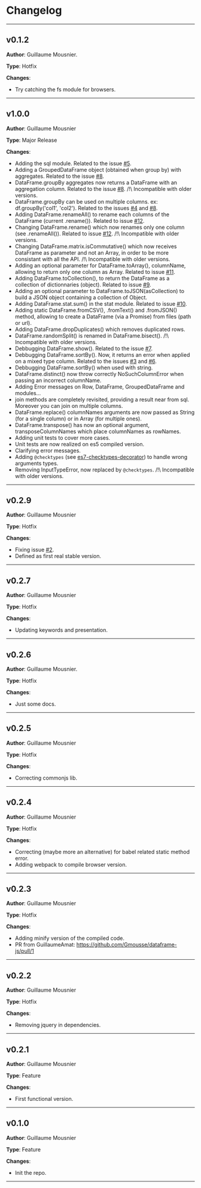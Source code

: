 # Changelog

---

## v0.1.2

**Author**: Guillaume Mousnier.

**Type**: Hotfix

**Changes**:
- Try catching the fs module for browsers.

---

## v1.0.0

**Author**: Guillaume Mousnier

**Type**: Major Release

**Changes**:
- Adding the sql module. Related to the issue [#5](https://github.com/Gmousse/dataframe-js/issues/5).
- Adding a GroupedDataFrame object (obtained when group by) with aggregates. Related to the issue [#8](https://github.com/Gmousse/dataframe-js/issues/8).
- DataFrame.groupBy aggregates now returns a DataFrame with an aggregation column. Related to the issue [#8](https://github.com/Gmousse/dataframe-js/issues/8). /!\ Incompatible with older versions.
- DataFrame.groupBy can be used on multiple columns. ex: df.groupBy('col1', 'col2'). Related to the issues [#4](https://github.com/Gmousse/dataframe-js/issues/4) and [#8](https://github.com/Gmousse/dataframe-js/issues/8).
- Adding DataFrame.renameAll() to rename each columns of the DataFrame (current .rename()). Related to issue [#12](https://github.com/Gmousse/dataframe-js/issues/12).
- Changing DataFrame.rename() which now renames only one column (see .renameAll()). Related to issue [#12](https://github.com/Gmousse/dataframe-js/issues/12). /!\ Incompatible with older versions.
- Changing DataFrame.matrix.isCommutative() which now receives DataFrame as parameter and not an Array, in order to be more consistant with all the API. /!\ Incompatible with older versions.
- Adding an optional parameter for DataFrame.toArray(), columnName, allowing to return only one column as Array. Related to issue [#11](https://github.com/Gmousse/dataframe-js/issues/11).
- Adding DataFrame.toCollection(), to return the DataFrame as a collection of dictionnaries (object). Related to issue [#9](https://github.com/Gmousse/dataframe-js/issues/9).
- Adding an optional parameter to DataFrame.toJSON(asCollection) to build a JSON object containing a collection of Object.
- Adding DataFrame.stat.sum() in the stat module. Related to issue [#10](https://github.com/Gmousse/dataframe-js/issues/10).
- Adding static DataFrame.fromCSV(), .fromText() and .fromJSON() method, allowing to create a DataFrame (via a Promise) from files (path or url).
- Adding DataFrame.dropDuplicates() which removes duplicated rows.
- DataFrame.randomSplit() is renamed in DataFrame.bisect(). /!\ Incompatible with older versions.
- Debbugging DataFrame.show(). Related to the issue [#7](https://github.com/Gmousse/dataframe-js/issues/7).
- Debbugging DataFrame.sortBy(). Now, it returns an error when applied on a mixed type column. Related to the issues [#3](https://github.com/Gmousse/dataframe-js/issues/3) and [#6](https://github.com/Gmousse/dataframe-js/issues/6).
- Debbugging DataFrame.sortBy() when used with string.
- DataFrame.distinct() now throw correctly NoSuchColumnError when passing an incorrect columnName.
- Adding Error messages on Row, DataFrame, GroupedDataFrame and modules...
- join methods are completely revisited, providing a result near from sql. Moreover you can join on multiple columns.
- DataFrame.replace() columnNames arguments are now passed as String (for a single column) or in Array (for multiple ones).
- DataFrame.transpose() has now an optional argument, transposeColumnNames which place columnNames as rowNames.
- Adding unit tests to cover more cases.
- Unit tests are now realized on es5 compiled version.
- Clarifying error messages.
- Adding `@checktypes` (see [es7-checktypes-decorator](https://github.com/Gmousse/es7-checktypes-decorator)) to handle wrong arguments types.
- Removing InputTypeError, now replaced by `@checktypes`. /!\ Incompatible with older versions.

---

## v0.2.9

**Author**: Guillaume Mousnier

**Type**: Hotfix

**Changes**:
- Fixing issue [#2](https://github.com/Gmousse/dataframe-js/issues/2).
- Defined as first real stable version.

---

## v0.2.7

**Author**: Guillaume Mousnier

**Type**: Hotfix

**Changes**:
- Updating keywords and presentation.

---

## v0.2.6

**Author**: Guillaume Mousnier.

**Type**: Hotfix

**Changes**:
- Just some docs.

---

## v0.2.5

**Author**: Guillaume Mousnier

**Type**: Hotfix

**Changes**:
- Correcting commonjs lib.

---

## v0.2.4

**Author**: Guillaume Mousnier

**Type**: Hotfix

**Changes**:
- Correcting (maybe more an alternative) for babel related static method error.
- Adding webpack to compile browser version.

---

## v0.2.3

**Author**: Guillaume Mousnier

**Type**: Hotfix

**Changes**:
- Adding minify version of the compiled code.
- PR from GuillaumeAmat: https://github.com/Gmousse/dataframe-js/pull/1

---

## v0.2.2

**Author**: Guillaume Mousnier

**Type**: Hotfix

**Changes**:
- Removing jquery in dependencies.

---

## v0.2.1

**Author**: Guillaume Mousnier

**Type**: Feature

**Changes**:
- First functional version.

---

## v0.1.0

**Author**: Guillaume Mousnier

**Type**: Feature

**Changes**:
- Init the repo.

---
